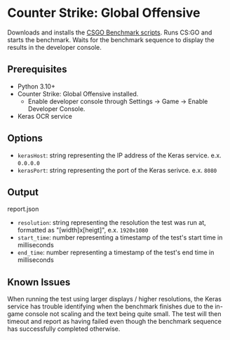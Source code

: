 # Counter Strike: Global Offensive

Downloads and installs the [CSGO Benchmark scripts](https://github.com/samisalreadytaken/csgo-benchmark). Runs CS:GO and starts the benchmark. Waits for the benchmark sequence to display the results in the developer console.

## Prerequisites

- Python 3.10+
- Counter Strike: Global Offensive installed.
    - Enable developer console through Settings -> Game -> Enable Developer Console.
- Keras OCR service

## Options

- `kerasHost`: string representing the IP address of the Keras service. e.x. `0.0.0.0` 
- `kerasPort`: string representing the port of the Keras serivce. e.x. `8080`

## Output

report.json
- `resolution`: string representing the resolution the test was run at, formatted as "[width]x[heigt]", e.x. `1920x1080`
- `start_time`: number representing a timestamp of the test's start time in milliseconds
- `end_time`: number representing a timestamp of the test's end time in milliseconds

## Known Issues
When running the test using larger displays / higher resolutions, the Keras service has trouble identifying when the benchmark finishes due to the in-game console not scaling and the text being quite small. The test will then timeout and report as having failed even though the benchmark sequence has successfully completed otherwise.